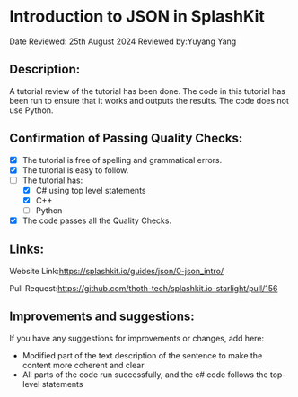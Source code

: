 # Introduction to JSON in SplashKit

Date Reviewed: 25th August 2024
Reviewed by:Yuyang Yang

## Description:

A tutorial review of the tutorial has been done. The code in this tutorial has been run to ensure that it works and outputs the results. The code does not use Python.

## Confirmation of Passing Quality Checks:

- [x] The tutorial is free of spelling and grammatical errors.
- [x] The tutorial is easy to follow.
- [ ] The tutorial has:
  - [x] C# using top level statements
  - [x] C++
  - [ ] Python
- [x] The code passes all the Quality Checks.

## Links:

Website Link:https://splashkit.io/guides/json/0-json_intro/

Pull Request:https://github.com/thoth-tech/splashkit.io-starlight/pull/156

## Improvements and suggestions:

If you have any suggestions for improvements or changes, add here:

- Modified part of the text description of the sentence to make the content more coherent and clear
- All parts of the code run successfully, and the c# code follows the top-level statements
